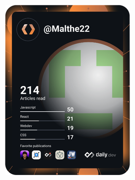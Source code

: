 <!-- <a href="https://app.daily.dev/Malthe22"><img src="https://api.daily.dev/devcards/15ef3fda83a449eeb3d617e8c8ee094e.png?r=i7f" width="400" alt="Malthe's Dev Card"/></a>
-->


<a href="https://app.daily.dev/Malthe22"><img src="https://github.com/malthegram/malthegram/blob/main/devcard.svg" width="400" alt="Malthes Dev Card"/></a>
